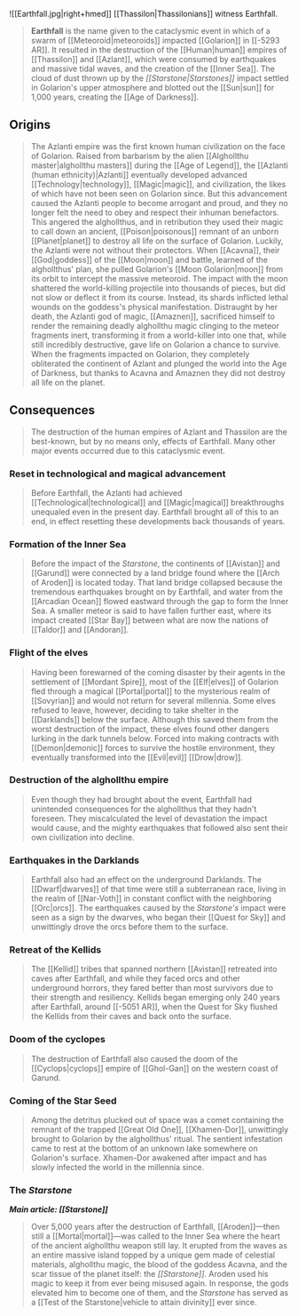 ![[Earthfall.jpg|right+hmed]] 
 [[Thassilon|Thassilonians]] witness Earthfall.
> **Earthfall** is the name given to the cataclysmic event in which of a swarm of [[Meteoroid|meteoroids]] impacted [[Golarion]] in [[-5293 AR]]. It resulted in the destruction of the [[Human|human]] empires of [[Thassilon]] and [[Azlant]], which were consumed by earthquakes and massive tidal waves, and the creation of the [[Inner Sea]]. The cloud of dust thrown up by the *[[Starstone|Starstones]]* impact settled in Golarion's upper atmosphere and blotted out the [[Sun|sun]] for 1,000 years, creating the [[Age of Darkness]].



## Origins

> The Azlanti empire was the first known human civilization on the face of Golarion. Raised from barbarism by the alien [[Alghollthu master|alghollthu masters]] during the [[Age of Legend]], the [[Azlanti (human ethnicity)|Azlanti]] eventually developed advanced [[Technology|technology]], [[Magic|magic]], and civilization, the likes of which have not been seen on Golarion since. But this advancement caused the Azlanti people to become arrogant and proud, and they no longer felt the need to obey and respect their inhuman benefactors. This angered the alghollthus, and in retribution they used their magic to call down an ancient, [[Poison|poisonous]] remnant of an unborn [[Planet|planet]] to destroy all life on the surface of Golarion.
> Luckily, the Azlanti were not without their protectors. When [[Acavna]], their [[God|goddess]] of the [[Moon|moon]] and battle, learned of the alghollthus' plan, she pulled Golarion's [[Moon Golarion|moon]] from its orbit to intercept the massive meteoroid. The impact with the moon shattered the world-killing projectile into thousands of pieces, but did not slow or deflect it from its course. Instead, its shards inflicted lethal wounds on the goddess's physical manifestation. Distraught by her death, the Azlanti god of magic, [[Amaznen]], sacrificed himself to render the remaining deadly alghollthu magic clinging to the meteor fragments inert, transforming it from a world-killer into one that, while still incredibly destructive, gave life on Golarion a chance to survive.
> When the fragments impacted on Golarion, they completely obliterated the continent of Azlant and plunged the world into the Age of Darkness, but thanks to Acavna and Amaznen they did not destroy all life on the planet.


## Consequences

> The destruction of the human empires of Azlant and Thassilon are the best-known, but by no means only, effects of Earthfall. Many other major events occurred due to this cataclysmic event.


### Reset in technological and magical advancement

> Before Earthfall, the Azlanti had achieved [[Technological|technological]] and [[Magic|magical]] breakthroughs unequaled even in the present day. Earthfall brought all of this to an end, in effect resetting these developments back thousands of years.


### Formation of the Inner Sea

> Before the impact of the *Starstone*, the continents of [[Avistan]] and [[Garund]] were connected by a land bridge found where the [[Arch of Aroden]] is located today. That land bridge collapsed because the tremendous earthquakes brought on by Earthfall, and water from the [[Arcadian Ocean]] flowed eastward through the gap to form the Inner Sea. A smaller meteor is said to have fallen further east, where its impact created [[Star Bay]] between what are now the nations of [[Taldor]] and [[Andoran]].


### Flight of the elves

> Having been forewarned of the coming disaster by their agents in the settlement of [[Mordant Spire]], most of the [[Elf|elves]] of Golarion fled through a magical [[Portal|portal]] to the mysterious realm of [[Sovyrian]] and would not return for several millennia. Some elves refused to leave, however, deciding to take shelter in the [[Darklands]] below the surface. Although this saved them from the worst destruction of the impact, these elves found other dangers lurking in the dark tunnels below. Forced into making contracts with [[Demon|demonic]] forces to survive the hostile environment, they eventually transformed into the [[Evil|evil]] [[Drow|drow]].


### Destruction of the alghollthu empire

> Even though they had brought about the event, Earthfall had unintended consequences for the alghollthus that they hadn't foreseen. They miscalculated the level of devastation the impact would cause, and the mighty earthquakes that followed also sent their own civilization into decline.


### Earthquakes in the Darklands

> Earthfall also had an effect on the underground Darklands. The [[Dwarf|dwarves]] of that time were still a subterranean race, living in the realm of [[Nar-Voth]] in constant conflict with the neighboring [[Orc|orcs]]. The earthquakes caused by the *Starstone's* impact were seen as a sign by the dwarves, who began their [[Quest for Sky]] and unwittingly drove the orcs before them to the surface.


### Retreat of the Kellids

> The [[Kellid]] tribes that spanned northern [[Avistan]] retreated into caves after Earthfall, and while they faced orcs and other underground horrors, they fared better than most survivors due to their strength and resiliency. Kellids began emerging only 240 years after Earthfall, around [[-5051 AR]], when the Quest for Sky flushed the Kellids from their caves and back onto the surface.


### Doom of the cyclopes

> The destruction of Earthfall also caused the doom of the [[Cyclops|cyclops]] empire of [[Ghol-Gan]] on the western coast of Garund.


### Coming of the Star Seed

> Among the detritus plucked out of space was a comet containing the remnant of the trapped [[Great Old One]], [[Xhamen-Dor]], unwittingly brought to Golarion by the alghollthus' ritual. The sentient infestation came to rest at the bottom of an unknown lake somewhere on Golarion's surface. Xhamen-Dor awakened after impact and has slowly infected the world in the millennia since.


### The *Starstone*

***Main article: [[Starstone]]***
> Over 5,000 years after the destruction of Earthfall, [[Aroden]]—then still a [[Mortal|mortal]]—was called to the Inner Sea where the heart of the ancient alghollthu weapon still lay. It erupted from the waves as an entire massive island topped by a unique gem made of celestial materials, alghollthu magic, the blood of the goddess Acavna, and the scar tissue of the planet itself: the *[[Starstone]]*. Aroden used his magic to keep it from ever being misused again. In response, the gods elevated him to become one of them, and the *Starstone* has served as a [[Test of the Starstone|vehicle to attain divinity]] ever since.







